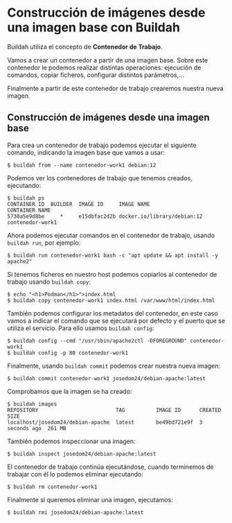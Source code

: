 # Construcción de imágenes desde una imagen base con Buildah

Buildah utiliza el concepto de **Contenedor de Trabajo**. 

Vamos a crear un contenedor a partir de una imagen base. Sobre este contenedor le podemos realizar distintas operaciones: ejecución de comandos, copiar ficheros, configurar distintos parámetros,...

Finalmente a partir de este contenedor de trabajo crearemos nuestra nueva imagen.

## Construcción de imágenes desde una imagen base

Para crea un contenedor de trabajo podemos ejecutar el siguiente comando, indicando la imagen base que vamos a usar:

```
$ buildah from --name contenedor-work1 debian:12
```

Podemos ver los contenedores de trabajo que tenemos creados, ejecutando:

```
$ buildah ps
CONTAINER ID  BUILDER  IMAGE ID     IMAGE NAME                       CONTAINER NAME
5730a5e9d8be     *     e15dbfac2d2b docker.io/library/debian:12      contenedor-work1
```

Ahora podemos ejecutar comandos en el contenedor de trabajo, usando `buildah run`, por ejemplo:

```
$ buildah run contenedor-work1 bash -c "apt update && apt install -y apache2"
```

Si tenemos ficheros en nuestro host podemos copiarlos al contenedor de trabajo usando `buildah copy`:

```
$ echo "<h1>Podman</h1>">index.html
$ buildah copy contenedor-work1 index.html /var/www/html/index.html
```

También podemos configurar los metadatos del contenedor, en este caso vamos a indicar el comando que se ejecutará por defecto y el puerto que se utiliza el servicio. Para ello usamos `buildah config`:

```
$ buildah config --cmd "/usr/sbin/apache2ctl -DFOREGROUND" contenedor-work1
$ buildah config -p 80 contenedor-work1
```

Finalmente, usando `buildah commit` podemos crear nuestra nueva imagen:

```
$ buildah commit contenedor-work1 josedom24/debian-apache:latest
```

Comprobamos que la imagen se ha creado:

```
$ buildah images
REPOSITORY                         TAG          IMAGE ID      CREATED        SIZE
localhost/josedom24/debian-apache  latest       be49bd721e9f  3 seconds ago  261 MB
```

También podemos inspeccionar una imagen:

```
$ buildah inspect josedom24/debian-apache:latest
```

El contenedor de trabajo continúa ejecutándose, cuando terminemos de trabajar con él lo podemos eliminar ejecutando:

```
$ buildah rm contenedor-work1
```

Finalmente si queremos eliminar una imagen, ejecutamos:

```
$ buildah rmi josedom24/debian-apache:latest
```




